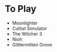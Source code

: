 <!-- TITLE: Games To Play -->
<!-- SUBTITLE: Some games that SuperCoins should play and potentially stream -->
# To Play
* Moonlighter
* Cultist Simulator
* The Witcher 3
* Nioh
* Glittermitten Grove
